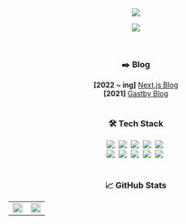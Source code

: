 <div align="center">
  <a href="https://github.com/17-sss">
    <img
      src="https://capsule-render.vercel.app/api?type=waving&height=200&fontAlign=70&fontAlignY=30&color=auto&text=Hoyoung%20Son&descAlign=78&desc=It's%20OK,%20Everything%20will%20be%20fine.%20😄"
    />
  </a>
  <p>
    <img
      src="https://hits.seeyoufarm.com/api/count/incr/badge.svg?url=https%3A%2F%2Fgithub.com%2F17-sss&count_bg=%2379C83D&title_bg=%23555555&icon=&icon_color=%23E7E7E7&title=hits&edge_flat=false"
    />
  </p>
</div>
<br />

<div align="center">
  <h3>✒️ Blog</h3>
  <span><strong>[2022 ~ ing]</strong>&nbsp;<a href="https://hoyoung.dev">Next.js Blog</a></span>
  <br />
  <span><strong>[2021]</strong>&nbsp;<a href="https://17-sss.github.io">Gastby Blog</a></span>
</div>
<br />

<div align="center">
  <h3>🛠 Tech Stack</h3>
  <img src="https://img.shields.io/badge/HTML5-E34F26?style=flat-square&logo=HTML5&logoColor=white" />&nbsp;
  <img src="https://img.shields.io/badge/CSS3-1572B6?style=flat-square&logo=CSS3&logoColor=white" />&nbsp;
  <img src="https://img.shields.io/badge/JavaScript-F7DF1E?style=flat-square&logo=JavaScript&logoColor=white" />&nbsp;
  <img src="https://img.shields.io/badge/TypeScript-3178C6?style=flat-square&logo=TypeScript&logoColor=white" />&nbsp;
  <img src="https://img.shields.io/badge/Node.js-339933?style=flat-square&logo=Node.js&logoColor=white" />&nbsp;
  <br />
  <img src="https://img.shields.io/badge/React-61dafb?style=flat-square&logo=React&logoColor=white" />&nbsp;
  <img src="https://img.shields.io/badge/Storybook-FF4785?style=flat-square&logo=Storybook&logoColor=white" />&nbsp;
  <img src="https://img.shields.io/badge/Next.js-000000?style=flat-square&logo=Next.js&logoColor=white" />&nbsp;
  <img src="https://img.shields.io/badge/Gatsby-663399?style=flat-square&logo=Gatsby&logoColor=white" />&nbsp;
  <img src="https://img.shields.io/badge/Vercel-000000?style=flat-square&logo=Vercel&logoColor=white" />&nbsp;
</div>
<br />

<div align="center">
  <h3>📈 GitHub Stats</h3>
  <table>
    <tr>
      <td width="50%">
        <img
          src="https://github-readme-stats.vercel.app/api?username=17-sss&show_icons=true&count_private=true&hide_border=true"
          width="100%"
        />
      </td>
      <td width="50%">
        <img
          src="https://github-readme-stats.vercel.app/api/top-langs/?username=17-sss&layout=compact&hide=java&hide_border=true"
          width="100%"
        />
      </td>
    </tr>
  </table>
</div>
